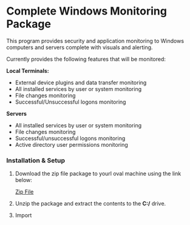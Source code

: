 # Complete Windows Monitoring Package

This program provides security and application monitoring to Windows computers and servers complete with visuals and alerting.

Currently provides the following features that will be monitored:

<b>Local Terminals:</b>
- External device plugins and data transfer monitoring
- All installed services by user or system monitoring
- File changes monitoring
- Successful/Unsuccessful logons monitoring 


<b>Servers</b>
- All installed services by user or system monitoring
- File changes monitoring
- Successful/unsuccessful logons monitoring
- Active directory user permissions monitoring

### Installation & Setup

1. Download the zip file package to yourl oval machine using the link below:

   [Zip File](https://github.com/themarcusaurelius/windows-monitoring/archive/master.zip)

2. Unzip the package and extract the contents to the <b>C:/</b> drive.

3. Import 
